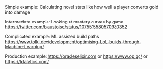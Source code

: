 Simple example: Calculating novel stats like how well a player converts gold into damage

Intermediate example: Looking at mastery curves by game https://twitter.com/blaustoise/status/1075515580570980352 

Complicated example: ML assisted build paths
https://www.tolki.dev/development/optimising-LoL-builds-through-Machine-Learning/

Production example: https://oracleselixir.com or https://www.op.gg/ or https://lolalytics.com/ 